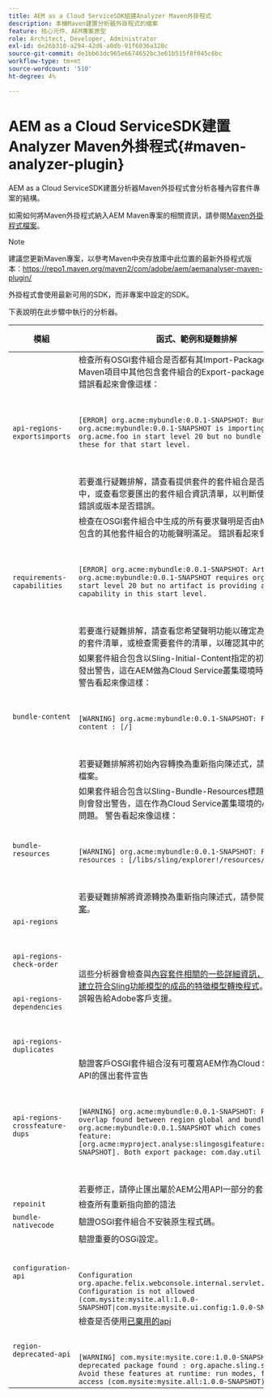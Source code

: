 ```yaml
---
title: AEM as a Cloud ServiceSDK組建Analyzer Maven外掛程式
description: 本機Maven建置分析器外掛程式的檔案
feature: 核心元件、AEM專案原型
role: Architect, Developer, Administrator
exl-id: de26b310-a294-42d6-a0db-91f6036a328c
source-git-commit: de1bb63dc965e6674652bc3e61b515f8f045c6bc
workflow-type: tm+mt
source-wordcount: '510'
ht-degree: 4%

---
```


# AEM as a Cloud ServiceSDK建置Analyzer Maven外掛程式{#maven-analyzer-plugin}

AEM as a Cloud ServiceSDK建置分析器Maven外掛程式會分析各種內容套件專案的結構。

如需如何將Maven外掛程式納入AEM Maven專案的相關資訊，請參閱[Maven外掛程式檔案](https://github.com/adobe/aemanalyser-maven-plugin/blob/main/aemanalyser-maven-plugin/README.md)。

>[!NOTE]
>
>建議您更新Maven專案，以參考Maven中央存放庫中此位置的最新外掛程式版本：https://repo1.maven.org/maven2/com/adobe/aem/aemanalyser-maven-plugin/

外掛程式會使用最新可用的SDK，而非專案中設定的SDK。

下表說明在此步驟中執行的分析器。<!-- Note that some are executed in the local SDK, while others are only executed during the Cloud Manager pipeline deployment. -->

| 模組 | 函式、範例和疑難排解 | 本機SDK | Cloud Manager |
|---|---|---|---|
| `api-regions-exportsimports` | 檢查所有OSGI套件組合是否都有其Import-Package聲明由Maven項目中其他包含套件組合的Export-package聲明滿足。 錯誤看起來會像這樣： <p> </p> `[ERROR] org.acme:mybundle:0.0.1-SNAPSHOT: Bundle org.acme:mybundle:0.0.1-SNAPSHOT is importing package(s) org.acme.foo in start level 20 but no bundle is exporting these for that start level.`<p> </p>若要進行疑難排解，請查看提供套件的套件組合是否包含在部署中，或查看您要匯出的套件組合資訊清單，以判斷使用的名稱是否錯誤或版本是否錯誤。 | 是 | 是 |
| `requirements-capabilities` | 檢查在OSGI套件組合中生成的所有要求聲明是否由Maven項目中包含的其他套件組合的功能聲明滿足。 錯誤看起來會像這樣： <p> </p> `[ERROR] org.acme:mybundle:0.0.1-SNAPSHOT: Artifact org.acme:mybundle:0.0.1-SNAPSHOT requires org.foo.bar in start level 20 but no artifact is providing a matching capability in this start level.`<p> </p> 若要進行疑難排解，請查看您希望聲明功能以確定為何缺少該功能的套件清單，或檢查需要套件的清單，以確認其中的要求正確。 | 是 | 是 |
| `bundle-content` | 如果套件組合包含以Sling-Initial-Content指定的初始內容，則會發出警告，這在AEM做為Cloud Service叢集環境時會造成問題。 警告看起來像這樣： <p> </p> `[WARNING] org.acme:mybundle:0.0.1-SNAPSHOT: Found initial content : [/]` <p> </p>若要疑難排解將初始內容轉換為重新指向陳述式，請參閱重新指向檔案。 | 是 | 是 |
| `bundle-resources` | 如果套件組合包含以Sling-Bundle-Resources標題指定的資源，則會發出警告，這在作為Cloud Service叢集環境的AEM中會造成問題。 警告看起來像這樣：<p> </p> `[WARNING] org.acme:mybundle:0.0.1-SNAPSHOT: Found bundle resources : [/libs/sling/explorer!/resources/explorer]`<p> </p> 若要疑難排解將資源轉換為重新指向陳述式，請參閱[重新指向檔案](https://experienceleague.adobe.com/docs/experience-manager-cloud-service/implementing/developing/aem-project-content-package-structure.html?lang=en#repo-init)。 | 是 | 是 |
| `api-regions`<p> </p>`api-regions-check-order`<p> </p>`api-regions-dependencies`<p> </p>`api-regions-duplicates` | 這些分析器會檢查與[內容套件相關的一些詳細資訊，這些套件用於建立符合Sling功能模型的成品的特徵模型轉換程式](https://experienceleague.adobe.com/docs/experience-manager-cloud-service/implementing/deploying/overview.html?lang=en#deploying)。 應將任何錯誤報告給Adobe客戶支援。 | 是 | 是 |
| `api-regions-crossfeature-dups` | 驗證客戶OSGI套件組合沒有可覆寫AEM作為Cloud Service公用API的匯出套件宣告<p> </p>`[WARNING] org.acme:mybundle:0.0.1-SNAPSHOT: Package overlap found between region global and bundle org.acme:mybundle:0.0.1.SNAPSHOT which comes from feature: [org.acme:myproject.analyse:slingosgifeature:0.0.1-SNAPSHOT]. Both export package: com.day.util`<p> </p>若要修正，請停止匯出屬於AEM公用API一部分的套件。 | 是 | 是 |
| `repoinit` | 檢查所有重新指向節的語法 | 是 | 是 |
| `bundle-nativecode` | 驗證OSGI套件組合不安裝原生程式碼。 | 是 | 是 |
| `configuration-api` | 驗證重要的OSGi設定。 <p> </p> `Configuration org.apache.felix.webconsole.internal.servlet.OsgiManager: Configuration is not allowed (com.mysite:mysite.all:1.0.0-SNAPSHOT\|com.mysite:mysite.ui.config:1.0.0-SNAPSHOT)` | 是 | 是 |
| `region-deprecated-api` | 檢查是否使用[已棄用的api](https://experienceleague.adobe.com/docs/experience-manager-cloud-service/release-notes/deprecated-apis.html) <p> </p>`[WARNING] com.mysite:mysite.core:1.0.0-SNAPSHOT: Usage of deprecated package found : org.apache.sling.settings : Avoid these features at runtime: run modes, file system access (com.mysite:mysite.all:1.0.0-SNAPSHOT)` | 是 | 是 |

